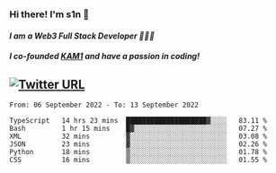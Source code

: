 ### Hi there! I'm s1n 👋
#### *I am a Web3 Full Stack Developer 👨🏽‍💻*
#### *I co-founded [KAM1](https://kam1.com) and have a passion in coding!*

[![Twitter URL](https://img.shields.io/twitter/url/https/twitter.com/bukotsunikki.svg?style=social&label=Follow%20%40s1n_s1nstyle)](https://twitter.com/s1n_s1nstyle)
---

<!--START_SECTION:waka-->

```text
From: 06 September 2022 - To: 13 September 2022

TypeScript   14 hrs 23 mins  ████████████████████▓░░░░   83.11 %
Bash         1 hr 15 mins    █▓░░░░░░░░░░░░░░░░░░░░░░░   07.27 %
XML          32 mins         ▓░░░░░░░░░░░░░░░░░░░░░░░░   03.08 %
JSON         23 mins         ▓░░░░░░░░░░░░░░░░░░░░░░░░   02.26 %
Python       18 mins         ▒░░░░░░░░░░░░░░░░░░░░░░░░   01.78 %
CSS          16 mins         ▒░░░░░░░░░░░░░░░░░░░░░░░░   01.55 %
```

<!--END_SECTION:waka-->

<!--
**s1nstyle/s1nstyle** is a ✨ _special_ ✨ repository because its `README.md` (this file) appears on your GitHub profile.

Here are some ideas to get you started:

- 🔭 I’m currently working on ...
- 🌱 I’m currently learning ...
- 👯 I’m looking to collaborate on ...
- 🤔 I’m looking for help with ...
- 💬 Ask me about ...
- 📫 How to reach me: ...
- 😄 Pronouns: ...
- ⚡ Fun fact: ...
-->
